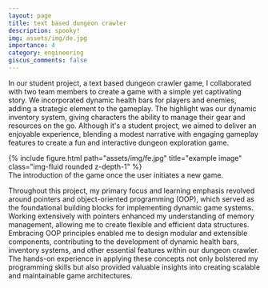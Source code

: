 ```yaml
---
layout: page
title: text based dungeon crawler
description: spooky!
img: assets/img/de.jpg
importance: 4
category: engineering
giscus_comments: false
---
```


In our student project, a text based dungeon crawler game, I collaborated with two team members to create a game with a simple yet captivating story. We incorporated dynamic health bars for players and enemies, adding a strategic element to the gameplay. The highlight was our dynamic inventory system, giving characters the ability to manage their gear and resources on the go. Although it's a student project, we aimed to deliver an enjoyable experience, blending a modest narrative with engaging gameplay features to create a fun and interactive dungeon exploration game.

<div class="row">
    <div class="col-sm mt-3 mt-md-0">
        {% include figure.html path="assets/img/fe.jpg" title="example image" class="img-fluid rounded z-depth-1" %}
    </div>
</div>
<div class="caption">
    The introduction of the game once the user initiates a new game.
</div>

Throughout this project, my primary focus and learning emphasis revolved around pointers and object-oriented programming (OOP), which served as the foundational building blocks for implementing dynamic game systems. Working extensively with pointers enhanced my understanding of memory management, allowing me to create flexible and efficient data structures. Embracing OOP principles enabled me to design modular and extensible components, contributing to the development of dynamic health bars, inventory systems, and other essential features within our dungeon crawler. The hands-on experience in applying these concepts not only bolstered my programming skills but also provided valuable insights into creating scalable and maintainable game architectures.
